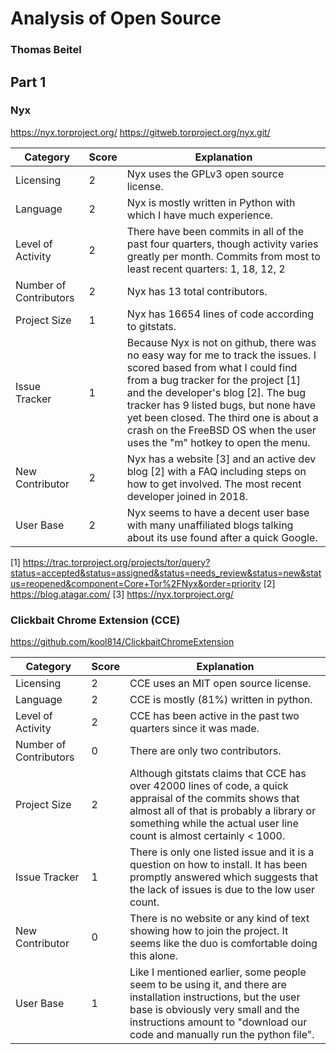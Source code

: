 # Analysis of Open Source

### Thomas Beitel

## Part 1

### Nyx

https://nyx.torproject.org/
https://gitweb.torproject.org/nyx.git/

| Category               | Score | Explanation                                                                                                                                                                                                                                                                                                                                                        |
|------------------------|-------|--------------------------------------------------------------------------------------------------------------------------------------------------------------------------------------------------------------------------------------------------------------------------------------------------------------------------------------------------------------------|
| Licensing              | 2     | Nyx uses the GPLv3 open source license.                                                                                                                                                                                                                                                                                                                            |
| Language               | 2     | Nyx is mostly written in Python with which I have much experience.                                                                                                                                                                                                                                                                                                 |
| Level of Activity      | 2     | There have been commits in all of the past four quarters, though activity varies greatly per month. Commits from most to least recent quarters: 1, 18, 12, 2                                                                                                                                                                                                      |
| Number of Contributors | 2     | Nyx has 13 total contributors.                                                                                                                                                                                                                                                                                                                                   |
| Project Size           | 1     | Nyx has 16654 lines of code according to gitstats.                                                                                                                                                                                                                                                                                                                 |
| Issue Tracker          | 1     | Because Nyx is not on github, there was no easy way for me to track the issues. I scored based from what I could find from a bug tracker for the project [1] and the developer's blog [2]. The bug tracker has 9 listed bugs, but none have yet been closed. The third one is about a crash on the FreeBSD OS when the user uses the "m" hotkey to open the menu. |
| New Contributor        | 2     | Nyx has a website [3] and an active dev blog [2] with a FAQ  including steps on how to get involved. The most recent developer joined in 2018.                                                                                                                                                                                                                    |
| User Base              | 2     | Nyx seems to have a decent user base with many unaffiliated blogs talking about its use found after a quick Google.                                                                                                                                                                                                                                               |

[1] https://trac.torproject.org/projects/tor/query?status=accepted&status=assigned&status=needs_review&status=new&status=reopened&component=Core+Tor%2FNyx&order=priority
[2] https://blog.atagar.com/
[3] https://nyx.torproject.org/

### Clickbait Chrome Extension (CCE)

https://github.com/kool814/ClickbaitChromeExtension

| Category               | Score | Explanation                                                                                                                                                                                                                         |
|------------------------|-------|-------------------------------------------------------------------------------------------------------------------------------------------------------------------------------------------------------------------------------------|
| Licensing              | 2     | CCE uses an MIT open source license.                                                                                                                                                                                                |
| Language               | 2     | CCE is mostly (81%) written in python.                                                                                                                                                                                              |
| Level of Activity      | 2     | CCE has been active in the past two quarters since it was made.                                                                                                                                                                     |
| Number of Contributors | 0     | There are only two contributors.                                                                                                                                                                                                    |
| Project Size           | 2     | Although gitstats claims that CCE has over 42000 lines of code, a quick appraisal of the commits shows that almost all of that is probably a library or something while the actual user line count is almost certainly < 1000.      |
| Issue Tracker          | 1     | There is only one listed issue and it is a question on how to install. It has been promptly answered which suggests that the lack of issues is due to the low user count.                                                           |
| New Contributor        | 0     |  There is no website or any kind of text showing how to join the project. It seems like the duo is comfortable doing this alone.                                                                                                    |
| User Base              | 1     |  Like I mentioned earlier, some people seem to be using it, and there are installation instructions, but the user base is obviously very small and the instructions amount to "download our code and manually run the python file". |
